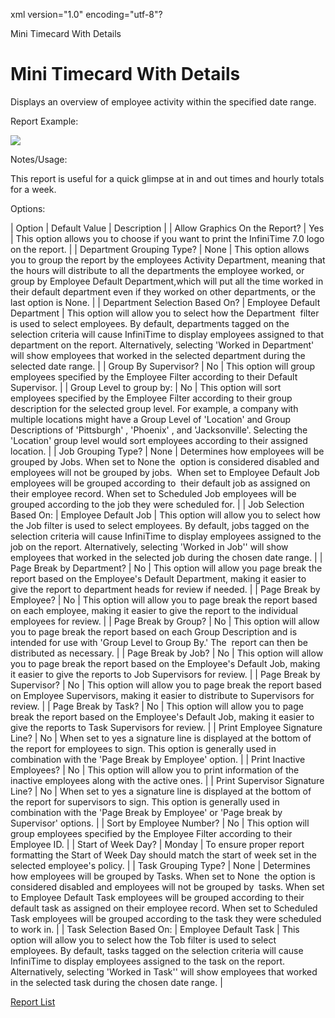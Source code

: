 xml version="1.0" encoding="utf-8"?





Mini Timecard With Details




# Mini Timecard With Details

Displays an overview of employee activity within the specified date range.

Report Example:

![](images_2/Mini_Timecard_Detail.gif)

Notes/Usage:

This report is useful for a quick glimpse at in and out times and hourly totals for a week.

Options:

| Option | Default Value | Description |
| Allow Graphics On the Report? | Yes | This option allows you to choose if you want to print the InfiniTime 7.0 logo on the report. |
| Department Grouping Type? | None | This option allows you to group the report by the employees Activity Department, meaning that the hours will distribute to all the departments the employee worked, or group by Employee Default Department,which will put all the time worked in their default department even if they worked on other departments, or the last option is None. |
| Department Selection Based On? | Employee Default Department | This option will allow you to select how the Department  filter is used to select employees. By default, departments tagged on the selection criteria will cause InfiniTime to display employees assigned to that department on the report. Alternatively, selecting 'Worked in Department' will show employees that worked in the selected department during the selected date range. |
| Group By Supervisor? | No | This option will group employees specified by the Employee Filter according to their Default Supervisor. |
| Group Level to group by: | No | This option will sort employees specified by the Employee Filter according to their group description for the selected group level. For example, a company with multiple locations might have a Group Level of 'Location' and Group Descriptions of 'Pittsburgh' , 'Phoenix' , and 'Jacksonville'. Selecting the 'Location' group level would sort employees according to their assigned location. |
| Job Grouping Type? | None | Determines how employees will be grouped by Jobs. When set to None the   option is considered disabled and employees will not be grouped by jobs.   When set to Employee Default Job employees will be grouped according to   their default job as assigned on their employee record. When set to Scheduled Job employees will be grouped according to the job they were scheduled for. |
| Job Selection Based On: | Employee Default Job | This option will allow you to select how the Job filter is used to select employees. By default, jobs tagged on the selection criteria will cause InfiniTime to display employees assigned to the job on the report. Alternatively, selecting 'Worked in Job'' will show employees that worked in the selected job during the chosen date range. |
| Page Break by Department? | No | This option will allow you page break the report based on the Employee's Default Department, making it easier to give the report to department heads for review if needed. |
| Page Break by Employee? | No | This option will allow you to page break the report based on each employee, making it easier to give the report to the individual employees for review. |
| Page Break by Group? | No | This option will allow you to page break the report based on each Group Description and is intended for use with 'Group Level to Group By.' The  report can then be distributed as necessary. |
| Page Break by Job? | No | This option will allow you to page break the report based on the Employee's Default Job, making it easier to give the reports to Job Supervisors for review. |
| Page Break by Supervisor? | No | This option will allow you to page break the report based on Employee Supervisors, making it easier to distribute to Supervisors for review. |
| Page Break by Task? | No | This option will allow you to page break the report based on the Employee's Default Job, making it easier to give the reports to Task Supervisors for review. |
| Print Employee Signature Line? | No | When set to yes a signature line is displayed at the bottom of the report for employees to sign. This option is generally used in combination with the 'Page Break by Employee' option. |
| Print Inactive Employees? | No | This option will allow you to print information of the inactive employees along with the active ones. |
| Print Supervisor Signature Line? | No | When set to yes a signature line is displayed at the bottom of the report for supervisors to sign. This option is generally used in combination with the 'Page Break by Employee' or 'Page break by Supervisor' options. |
| Sort by Employee Number? | No | This option will group employees specified by the Employee Filter according to their Employee ID. |
| Start of Week Day? | Monday | To ensure proper report formatting the Start of Week Day should match the start of week set in the selected employee's policy. |
| Task Grouping Type? | None | Determines how employees will be grouped by Tasks. When set to None   the option is considered disabled and employees will not be grouped by   tasks. When set to Employee Default Task employees will be grouped according to their default task as assigned on their employee record. When set to Scheduled Task employees will be grouped according to the task they were scheduled to work in. |
| Task Selection Based On: | Employee Default Task | This option will allow you to select how the Tob filter is used to select employees. By default, tasks tagged on the selection criteria will cause InfiniTime to display employees assigned to the task on the report. Alternatively, selecting 'Worked in Task'' will show employees that worked in the selected task during the chosen date range. |

[Report List](/InfiniTime/help%20file/Reports/Report_List.md)